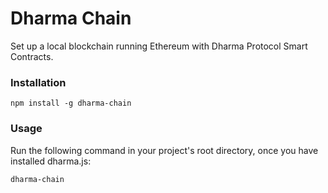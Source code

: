 # Dharma Chain

Set up a local blockchain running Ethereum with Dharma Protocol Smart Contracts.

### Installation

```
npm install -g dharma-chain
```

### Usage

Run the following command in your project's root directory, once you have installed dharma.js:

```
dharma-chain
```